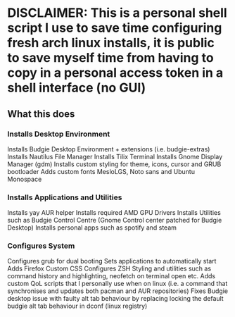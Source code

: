 # DISCLAIMER: This is a personal shell script I use to save time configuring fresh arch linux installs, it is public to save myself time from having to copy in a personal access token in a shell interface (no GUI)
## What this does
### Installs Desktop Environment
Installs Budgie Desktop Environment + extensions (i.e. budgie-extras)
Installs Nautilus File Manager
Installs Tilix Terminal
Installs Gnome Display Manager (gdm)
Installs custom styling for theme, icons, cursor and GRUB bootloader
Adds custom fonts MesloLGS, Noto sans and Ubuntu Monospace

### Installs Applications and Utilities
Installs yay AUR helper
Installs required AMD GPU Drivers
Installs Utilities such as Budgie Control Centre (Gnome Control center patched for Budgie Desktop)
Installs personal apps such as spotify and steam

### Configures System
Configures grub for dual booting
Sets applications to automatically start
Adds Firefox Custom CSS
Configures ZSH Styling and utilities such as command history and highlighting, neofetch on terminal open etc.
Adds custom QoL scripts that I personally use when on linux (i.e. a command that synchronises and updates both pacman and AUR repositories)
Fixes Budgie desktop issue with faulty alt tab behaviour by replacing locking the default budgie alt tab behaviour in dconf (linux registry)
